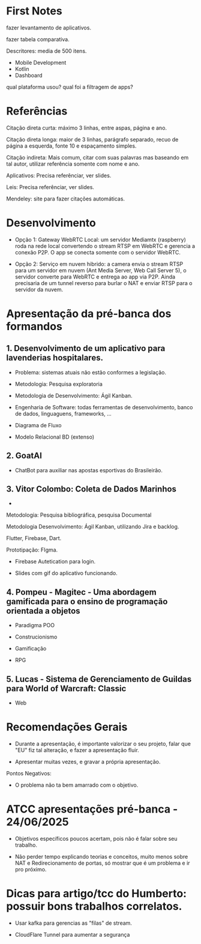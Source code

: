 
# First Notes

fazer levantamento de aplicativos.

fazer tabela comparativa.

Descritores: media de 500 itens.
- Mobile Development
- Kotlin
- Dashboard

qual plataforma usou?
qual foi a filtragem de apps?


# Referências

Citação direta curta: máximo 3 linhas, entre aspas, página e ano.

Citação direta longa: maior de 3 linhas, parágrafo separado, recuo de página a esquerda, fonte 10 e espaçamento simples.

Citação indireta: Mais comum, citar com suas palavras mas baseando em tal autor, utilizar referência somente com nome e ano.

Aplicativos: Precisa referênciar, ver slides.

Leis: Precisa referênciar, ver slides.

Mendeley: site para fazer citações automáticas.


# Desenvolvimento

- Opção 1: Gateway WebRTC Local: um servidor Mediamtx (raspberry) roda na rede local convertendo o stream RTSP em WebRTC e gerencia a conexão P2P. O app se conecta somente com o servidor WebRTC.

- Opção 2: Serviço em nuvem hibrido: a camera envia o stream RTSP para um servidor em nuvem (Ant Media Server, Web Call Server 5), o servidor converte para WebRTC e entrega ao app via P2P. Ainda precisaria de um tunnel reverso para burlar o NAT e enviar RTSP para o servidor da nuvem.

# Apresentação da pré-banca dos formandos

## 1. Desenvolvimento de um aplicativo para lavenderias hospitalares.

- Problema: sistemas atuais não estão conformes a legislação.

- Metodologia: Pesquisa exploratoria

- Metodologia de Desenvolvimento: Ágil Kanban.

- Engenharia de Software: todas ferramentas de desenvolvimento, banco de dados, linguaguens, frameworks, ...

- Diagrama de Fluxo

- Modelo Relacional BD (extenso)


## 2. GoatAI

- ChatBot para auxiliar nas apostas esportivas do Brasileirão.

## 3. Vitor Colombo: Coleta de Dados Marinhos

- 

Metodologia: Pesquisa bibliográfica, pesquisa Documental

Metodologia Desenvolvimento: Ágil Kanban, utilizando Jira e backlog.

Flutter, Firebase, Dart.

Prototipação: FIgma.

- Firebase Autetication para login.

- Slides com gif do aplicativo funcionando.

## 4. Pompeu - Magitec - Uma abordagem gamificada para o ensino de programação orientada a objetos

- Paradigma POO

- Construcionismo

- Gamificação

- RPG

## 5. Lucas - Sistema de Gerenciamento de Guildas para World of Warcraft: Classic

- Web


# Recomendações Gerais

- Durante a apresentação, é importante valorizar o seu projeto, falar que "EU" fiz tal alteração, e fazer a apresentação fluir.

- Apresentar muitas vezes, e gravar a própria apresentação.

Pontos Negativos:
- O problema não ta bem amarrado com o objetivo.

# ATCC apresentações pré-banca - 24/06/2025

- Objetivos específicos poucos acertam, pois não é falar sobre seu trabalho.

- Não perder tempo explicando teorias e conceitos, muito menos sobre NAT e Redirecionamento de portas, só mostrar que é um problema e ir pro próximo. 
 
# Dicas para artigo/tcc do Humberto: possuir bons trabalhos correlatos.

- Usar kafka para gerencias as "filas" de stream.

- CloudFlare Tunnel para aumentar a segurança



